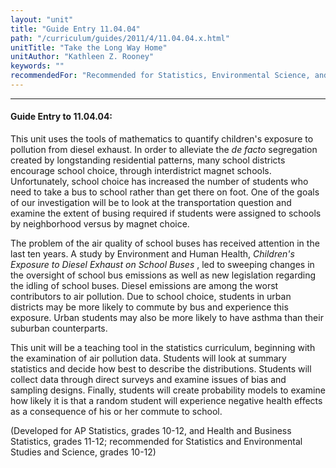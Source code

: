 ```yaml
---
layout: "unit"
title: "Guide Entry 11.04.04"
path: "/curriculum/guides/2011/4/11.04.04.x.html"
unitTitle: "Take the Long Way Home"
unitAuthor: "Kathleen Z. Rooney"
keywords: ""
recommendedFor: "Recommended for Statistics, Environmental Science, and Health, grades 10-12"
---
```

<body>
<hr/>
<h4>
Guide Entry to 11.04.04:
</h4>
<p>
This unit uses the tools of mathematics to quantify children's exposure to pollution from diesel exhaust. In order to alleviate the
<i>
de facto
</i>
segregation created by longstanding residential patterns, many school districts encourage school choice, through interdistrict magnet schools. Unfortunately, school choice has increased the number of students who need to take a bus to school rather than get there on foot. One of the goals of our investigation will be to look at the transportation question and examine the extent of busing required if students were assigned to schools by neighborhood versus by magnet choice.
</p>
<p>
The problem of the air quality of school buses has received attention in the last ten years. A study by Environment and Human Health,
<i>
Children's Exposure to Diesel Exhaust on School Buses
</i>
, led to sweeping changes in the oversight of school bus emissions as well as new legislation regarding the idling of school buses. Diesel emissions are among the worst contributors to air pollution. Due to school choice, students in urban districts may be more likely to commute by bus and experience this exposure. Urban students may also be more likely to have asthma than their suburban counterparts.
</p>
<p>
This unit will be a teaching tool in the statistics curriculum, beginning with the examination of air pollution data. Students will look at summary statistics and decide how best to describe the distributions. Students will collect data through direct surveys and examine issues of bias and sampling designs. Finally, students will create probability models to examine how likely it is that a random student will experience negative health effects as a consequence of his or her commute to school.
</p>
<p>
(Developed for AP Statistics, grades 10-12, and Health and Business Statistics, grades 11-12; recommended for Statistics and Environmental Studies and Science, grades 10-12)
</p>
</body>